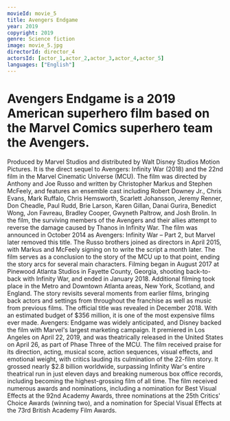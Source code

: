 ```yaml
---
movieId: movie_5
title: Avengers Endgame
year: 2019
copyright: 2019
genre: Science fiction
image: movie_5.jpg
directorId: director_4
actorsId: [actor_1,actor_2,actor_3,actor_4,actor_5]
languages: ["English"]
---
```


# Avengers Endgame is a 2019 American superhero film based on the Marvel Comics superhero team the Avengers.
Produced by Marvel Studios and distributed by Walt Disney Studios Motion Pictures. It is the direct sequel to Avengers: Infinity War (2018) and the 22nd film in the Marvel Cinematic Universe (MCU). The film was directed by Anthony and Joe Russo and written by Christopher Markus and Stephen McFeely, and features an ensemble cast including Robert Downey Jr., Chris Evans, Mark Ruffalo, Chris Hemsworth, Scarlett Johansson, Jeremy Renner, Don Cheadle, Paul Rudd, Brie Larson, Karen Gillan, Danai Gurira, Benedict Wong, Jon Favreau, Bradley Cooper, Gwyneth Paltrow, and Josh Brolin. In the film, the surviving members of the Avengers and their allies attempt to reverse the damage caused by Thanos in Infinity War.
The film was announced in October 2014 as Avengers: Infinity War – Part 2, but Marvel later removed this title. The Russo brothers joined as directors in April 2015, with Markus and McFeely signing on to write the script a month later. The film serves as a conclusion to the story of the MCU up to that point, ending the story arcs for several main characters. Filming began in August 2017 at Pinewood Atlanta Studios in Fayette County, Georgia, shooting back-to-back with Infinity War, and ended in January 2018. Additional filming took place in the Metro and Downtown Atlanta areas, New York, Scotland, and England. The story revisits several moments from earlier films, bringing back actors and settings from throughout the franchise as well as music from previous films. The official title was revealed in December 2018. With an estimated budget of $356 million, it is one of the most expensive films ever made.
Avengers: Endgame was widely anticipated, and Disney backed the film with Marvel's largest marketing campaign. It premiered in Los Angeles on April 22, 2019, and was theatrically released in the United States on April 26, as part of Phase Three of the MCU. The film received praise for its direction, acting, musical score, action sequences, visual effects, and emotional weight, with critics lauding its culmination of the 22-film story. It grossed nearly $2.8 billion worldwide, surpassing Infinity War's entire theatrical run in just eleven days and breaking numerous box office records, including becoming the highest-grossing film of all time. The film received numerous awards and nominations, including a nomination for Best Visual Effects at the 92nd Academy Awards, three nominations at the 25th Critics' Choice Awards (winning two), and a nomination for Special Visual Effects at the 73rd British Academy Film Awards.
